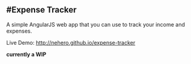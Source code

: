 #Expense Tracker
---

A simple AngularJS web app that you can use to track your income and expenses. 

Live Demo: http://nehero.github.io/expense-tracker

**currently a WIP**